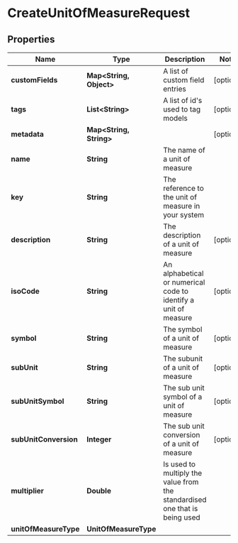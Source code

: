 

# CreateUnitOfMeasureRequest


## Properties

Name | Type | Description | Notes
------------ | ------------- | ------------- | -------------
**customFields** | **Map&lt;String, Object&gt;** | A list of custom field entries |  [optional]
**tags** | **List&lt;String&gt;** | A list of id&#39;s used to tag models |  [optional]
**metadata** | **Map&lt;String, String&gt;** |  |  [optional]
**name** | **String** | The name of a unit of measure | 
**key** | **String** | The reference to the unit of measure in your system | 
**description** | **String** | The description of a unit of measure |  [optional]
**isoCode** | **String** | An alphabetical or numerical code to identify a unit of measure |  [optional]
**symbol** | **String** | The symbol of a unit of measure |  [optional]
**subUnit** | **String** | The subunit of a unit of measure |  [optional]
**subUnitSymbol** | **String** | The sub unit symbol of a unit of measure |  [optional]
**subUnitConversion** | **Integer** | The sub unit conversion of a unit of measure |  [optional]
**multiplier** | **Double** | Is used to multiply the value from the standardised one that is being used | 
**unitOfMeasureType** | **UnitOfMeasureType** |  | 



